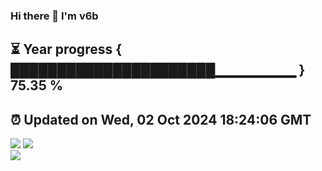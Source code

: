 ### Hi there 👋  I'm v6b  
⏳ Year progress { ██████████████████████▁▁▁▁▁▁▁▁ } 75.35 %
---
⏰ Updated on Wed, 02 Oct 2024 18:24:06 GMT
---
![](https://github-readme-stats.vercel.app/api?username=v6b&bg_color=30,e96443,904e95&title_color=fff&text_color=fff&layout=compact)
![](https://github-readme-stats.vercel.app/api/top-langs/?username=v6b&layout=compact&bg_color=30,e96443,904e95&title_color=fff&text_color=fff)  
![](https://gcore.jsdelivr.net/gh/v6b/v6b@main/assets/github-contribution-grid-snake.svg)

